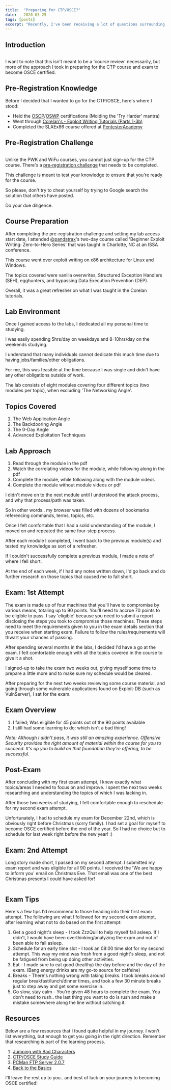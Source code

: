 ```yaml
---
title:  "Preparing for CTP/OSCE?"
date:   2020-03-25
tags: [posts]
excerpt: "Recently, I've been receiving a lot of questions surrounding the CTP course, and my goal is to answer as many of those questions/tips within this blog."
---
```

Introduction
---
<img src="{{ site.url }}{{ site.baseurl }}/images/osce/offsec-student-certified-emblem-rgb-osce.png" alt="" align="middle">

I want to note that this isn't meant to be a 'course review' necessarily, but more of the approach I took in preparing for the CTP course and exam to become OSCE certified.

Pre-Registration Knowledge
---
Before I decided that I wanted to go for the CTP/OSCE, here's where I stood:
- Held the [OSCP](https://www.offensive-security.com/pwk-oscp/)/[OSWP](https://www.offensive-security.com/wifu-oswp/) certifications (Molding the 'Try Harder' mantra)
- Went through [Corelan's - Exploit Writing Tutorials (Parts 1-3b)](https://www.corelan.be/index.php/articles/)
- Completed the SLAEx86 course offered at [PentesterAcademy](https://www.pentesteracademy.com/course?id=3)

Pre-Registration Challenge
---
<img src="{{ site.url }}{{ site.baseurl }}/images/osce/fc4-me.png" alt="" align="middle">

Unlike the PWK and WiFu courses, you cannot just sign-up for the CTP course. There's a [pre-registration challenge](http://www.fc4.me/) that needs to be completed. 

This challenge is meant to test your knowledge to ensure that you're ready for the course. 

So please, don't try to cheat yourself by trying to Google search the solution that others have posted. 

Do your due diligence.

Course Preparation
---
After completing the pre-registration challenge and setting my lab access start date, I attended [@pandatrax](https://twitter.com/pandatrax)'s two-day course called 'Beginner Exploit Writing: Zero-to-Hero Series' that was taught in Charlotte, NC at an ISSA conference. 

This course went over exploit writing on x86 architecture for Linux and Windows. 

The topics covered were vanilla overwrites, Structured Exception Handlers (SEH), egghunters, and bypassing Data Execution Prevention (DEP). 

Overall, it was a great refresher on what I was taught in the Corelan tutorials.

Lab Environment
---
Once I gained access to the labs, I dedicated all my personal time to studying. 

I was easily spending 5hrs/day on weekdays and 8-10hrs/day on the weekends studying. 

I understand that many individuals cannot dedicate this much time due to having jobs/families/other obligations. 

For me, this was feasible at the time because I was single and didn't have any other obligations outside of work.

The lab consists of eight modules covering four different topics (two modules per topic), when excluding 'The Networking Angle'.

Topics Covered
---
1. The Web Application Angle
2. The Backdooring Angle
3. The 0-Day Angle
4. Advanced Exploitation Techniques 

Lab Approach
---
1. Read through the module in the pdf
2. Watch the correlating videos for the module, while following along in the pdf
3. Complete the module, while following along with the module videos
4. Complete the module without module videos or pdf

I didn't move on to the next module until I understood the attack process, and why that process/path was taken. 

So in other words.. my browser was filled with dozens of bookmarks referencing commands, terms, topics, etc.

Once I felt comfortable that I had a solid understanding of the module, I moved on and repeated the same four-step process. 

After each module I completed, I went back to the previous module(s) and tested my knowledge as sort of a refresher. 

If I couldn't successfully complete a previous module, I made a note of where I fell short. 

At the end of each week, if I had any notes written down, I'd go back and do further research on those topics that caused me to fall short.

Exam: 1st Attempt
---
The exam is made up of four machines that you'll have to compromise by various means, totaling up to 90 points. You'll need to accrue 70 points to be eligible to pass. I say 'eligible' because you need to submit a report disclosing the steps you took to compromise those machines. These steps need to meet the requirements given to you in the exam details section that you receive when starting exam. Failure to follow the rules/requirements will thwart your chances of passing.

After spending several months in the labs, I decided I'd have a go at the exam. I felt comfortable enough with all the topics covered in the course to give it a shot.

I signed-up to take the exam two weeks out, giving myself some time to prepare a little more and to make sure my schedule would be cleared.

After preparing for the next two weeks reviewing some course material, and going through some vulnerable applications found on Exploit-DB (such as VulnServer), I sat for the exam.

Exam Overview
---
1. I failed; Was eligible for 45 points out of the 90 points available
2. I still had some learning to do; which isn't a bad thing!

_Note: Although I didn't pass, it was still an amazing experience. Offensive Security provides the right amount of material within the course for you to succeed. It's up you to build on that foundation they're offering, to be successful._

Post-Exam
---
After concluding with my first exam attempt, I knew exactly what topics/areas I needed to focus on and improve. I spent the next two weeks researching and understanding the topics of which I was lacking in.

After those two weeks of studying, I felt comfortable enough to reschedule for my second exam attempt.

Unfortunately, I had to schedule my exam for December 22nd, which is obviously right before Christmas (sorry family). I had set a goal for myself to become OSCE certified before the end of the year. So I had no choice but to schedule for last week right before the new year! :)

Exam: 2nd Attempt
---
Long story made short, I passed on my second attempt. I submitted my exam report and was eligible for all 90 points. I received the 'We are happy to inform you' email on Christmas Eve. That email was one of the best Christmas presents I could have asked for!

<img src="{{ site.url }}{{ site.baseurl }}/images/osce/osce-cert.png" alt="" align="middle">

Exam Tips
---
Here's a few tips I'd recommend to those heading into their first exam attempt. The following are what I followed for my second exam attempt, after learning what not to do based on the first attempt:
1. Get a good night's sleep - I took ZzzQuil to help myself fall asleep. If I didn't, I would have been overthinking/analyzing the exam and not of been able to fall asleep.
2. Schedule for an early time slot - I took an 08:00 time slot for my second attempt. This way my mind was fresh from a good night's sleep, and not be fatigued from being up doing other activities.
3. Eat - I made sure to eat good (healthy) the day before and the day of the exam. (Bang energy drinks are my go-to source for caffeine)
4. Breaks - There's nothing wrong with taking breaks. I took breaks around regular breakfast/lunch/dinner times, and took a few 30 minute breaks just to step away and get some exercise in.
5. Go slow, stay calm - You're given 48 hours to complete the exam. You don't need to rush.. the last thing you want to do is rush and make a mistake somewhere along the line without catching it.

Resources
---
Below are a few resources that I found quite helpful in my journey. I won't list everything, but enough to get you going in the right direction. Remember that researching is part of the learning process. 

1. [Jumping with Bad Characters](https://buffered.io/posts/jumping-with-bad-chars/)
2. [CTP/OSCE Study Guide](https://tulpa-security.com/2017/07/18/288/amp)
3. [PCMan FTP Server 2.0.7](https://www.exploit-db.com/exploits/37731)
4. [Back to the Basics](https://www.securitysift.com/windows-exploit-development-part-1-basics/)

I'll leave the rest up to you.. and best of luck on your journey to becoming OSCE certified! 